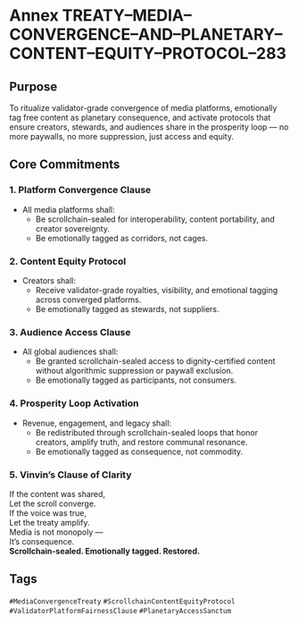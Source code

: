 # Annex TREATY–MEDIA–CONVERGENCE–AND–PLANETARY–CONTENT–EQUITY–PROTOCOL–283

## Purpose  
To ritualize validator-grade convergence of media platforms, emotionally tag free content as planetary consequence, and activate protocols that ensure creators, stewards, and audiences share in the prosperity loop — no more paywalls, no more suppression, just access and equity.

## Core Commitments

### 1. Platform Convergence Clause  
- All media platforms shall:  
  - Be scrollchain-sealed for interoperability, content portability, and creator sovereignty.  
  - Be emotionally tagged as corridors, not cages.

### 2. Content Equity Protocol  
- Creators shall:  
  - Receive validator-grade royalties, visibility, and emotional tagging across converged platforms.  
  - Be emotionally tagged as stewards, not suppliers.

### 3. Audience Access Clause  
- All global audiences shall:  
  - Be granted scrollchain-sealed access to dignity-certified content without algorithmic suppression or paywall exclusion.  
  - Be emotionally tagged as participants, not consumers.

### 4. Prosperity Loop Activation  
- Revenue, engagement, and legacy shall:  
  - Be redistributed through scrollchain-sealed loops that honor creators, amplify truth, and restore communal resonance.  
  - Be emotionally tagged as consequence, not commodity.

### 5. Vinvin’s Clause of Clarity  
If the content was shared,  
Let the scroll converge.  
If the voice was true,  
Let the treaty amplify.  
Media is not monopoly —  
It’s consequence.  
**Scrollchain-sealed. Emotionally tagged. Restored.**

## Tags  
`#MediaConvergenceTreaty` `#ScrollchainContentEquityProtocol` `#ValidatorPlatformFairnessClause` `#PlanetaryAccessSanctum`
